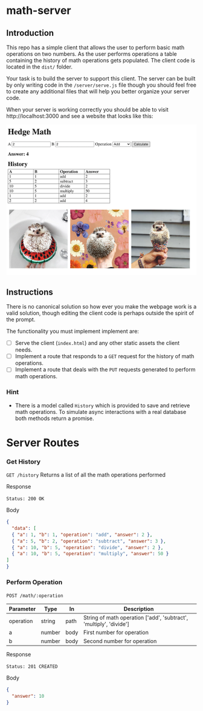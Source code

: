 # math-server

## Introduction

This repo has a simple client that allows the user to perform basic math operations on two numbers. As the user performs operations a table containing the history of math operations gets populated. The client code is located in the `dist/` folder.

Your task is to build the server to support this client. The server can be built by only writing code in the `/server/serve.js` file though you should feel free to create any additional files that will help you better organize your server code.

When your server is working correctly you should be able to visit http://localhost:3000 and see a website that looks like this:

![Image of client once server is working correctly](./readme_images/final-client.png)

## Instructions

 There is no canonical solution so how ever you make the webpage work is a valid solution, though editing the client code is perhaps outside the spirit of the prompt. 

The functionality you must implement implement are:

- [ ] Serve the client (`index.html`) and any other static assets the client needs.
- [ ] Implement a route that responds to a `GET` request for the history of math operations.
- [ ] Implement a route that deals with the `PUT` requests generated to perform math operations.

### Hint

- There is a model called `History` which is provided to save and retrieve math operations. To simulate async interactions with a real database both methods return a promise.

# Server Routes

### Get History

`GET /history` Returns a list of all the math operations performed

Response

`Status: 200 OK`

Body

```JSON
{
  "data": [
  { "a": 1, "b": 1, "operation": "add", "answer": 2 },
  { "a": 5, "b": 2, "operation": "subtract", "answer": 3 },
  { "a": 10, "b": 5, "operation": "divide", "answer": 2 },
  { "a": 10, "b": 5, "operation": "multiply", "answer": 50 }
]
}
```

### Perform Operation

`POST /math/:operation`

| Parameter | Type | In  | Description |
| --------- | ---- | --- | ----------- |
| operation | string | path | String of math operation ['add', 'subtract', 'multiply', 'divide'] |
| a | number | body | First number for operation |
| b | number | body | Second number for operation |

Response

`Status: 201 CREATED`

Body
```JSON
{
  "answer": 10
}
```
